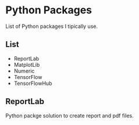 # Python Packages

List of Python packages I tipically use.

## List

- ReportLab
- MatplotLib
- Numeric
- TensorFlow
- TensorFlowHub

## ReportLab

Python packge solution to create report and pdf files.
